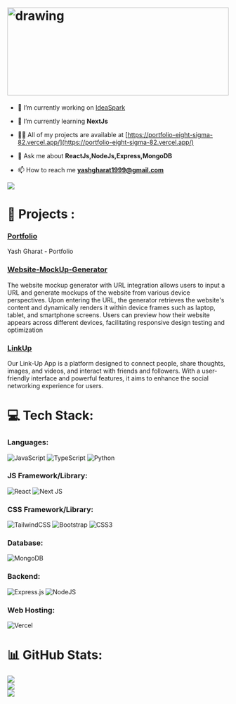 # <img src="https://res.cloudinary.com/dpz01giqq/image/upload/v1710220918/bg_or6czo.png" alt="drawing" style="width:100%;height:200px "/>


- 🔭 I’m currently working on [IdeaSpark](https://github.com/Yash8452/Idea-spark)

- 🌱 I’m currently learning **NextJs**

- 👨‍💻 All of my projects are available at [https://portfolio-eight-sigma-82.vercel.app/](https://portfolio-eight-sigma-82.vercel.app/)

- 💬 Ask me about **ReactJs,NodeJs,Express,MongoDB**

- 📫 How to reach me **yashgharat1999@gmail.com**




![](https://quotes-github-readme.vercel.app/api?type=horizontal&theme=radical)


# 🚧 Projects :

### [Portfolio](https://github.com/Yash8452/Portfolio)
Yash Gharat  - Portfolio 

### [Website-MockUp-Generator](https://github.com/Yash8452/Website-MockUp-Generator)
The website mockup generator with URL integration allows users to input a URL and generate mockups of the website from various device perspectives. Upon entering the URL, the generator retrieves the website's content and dynamically renders it within device frames such as laptop, tablet, and smartphone screens. Users can preview how their website appears across different devices, facilitating responsive design testing and optimization

### [LinkUp](https://github.com/Yash8452/LinkUp)
Our Link-Up App is a platform designed to connect people, share thoughts, images, and videos, and interact with friends and followers. With a user-friendly interface and powerful features, it aims to enhance the social networking experience for users.


# 💻 Tech Stack:

### Languages: 

![JavaScript](https://img.shields.io/badge/javascript-%23323330.svg?style=for-the-badge&logo=javascript&logoColor=%23F7DF1E) 
![TypeScript](https://img.shields.io/badge/typescript-%23007ACC.svg?style=for-the-badge&logo=typescript&logoColor=white) 
![Python](https://img.shields.io/badge/python-3670A0?style=for-the-badge&logo=python&logoColor=ffdd54)

### JS Framework/Library:
![React](https://img.shields.io/badge/react-%2320232a.svg?style=for-the-badge&logo=react&logoColor=%2361DAFB)
![Next JS](https://img.shields.io/badge/Next-black?style=for-the-badge&logo=next.js&logoColor=white) 

### CSS Framework/Library:
![TailwindCSS](https://img.shields.io/badge/tailwindcss-%2338B2AC.svg?style=for-the-badge&logo=tailwind-css&logoColor=white)
![Bootstrap](https://img.shields.io/badge/bootstrap-%238511FA.svg?style=for-the-badge&logo=bootstrap&logoColor=white)
![CSS3](https://img.shields.io/badge/css3-%231572B6.svg?style=for-the-badge&logo=css3&logoColor=white)

### Database:
![MongoDB](https://img.shields.io/badge/MongoDB-%234ea94b.svg?style=for-the-badge&logo=mongodb&logoColor=white)

### Backend:
![Express.js](https://img.shields.io/badge/express.js-%23404d59.svg?style=for-the-badge&logo=express&logoColor=%2361DAFB) 
![NodeJS](https://img.shields.io/badge/node.js-6DA55F?style=for-the-badge&logo=node.js&logoColor=white) 

### Web Hosting:
![Vercel](https://img.shields.io/badge/vercel-%23000000.svg?style=for-the-badge&logo=vercel&logoColor=white)

# 📊 GitHub Stats:
![](https://github-readme-stats.vercel.app/api?username=Yash8452&theme=vision-friendly-dark&hide_border=false&include_all_commits=false&count_private=false)<br/>
![](https://github-readme-streak-stats.herokuapp.com/?user=Yash8452&theme=vision-friendly-dark&hide_border=false)<br/>
![](https://github-readme-stats.vercel.app/api/top-langs/?username=Yash8452&theme=vision-friendly-dark&hide_border=false&include_all_commits=false&count_private=false&layout=compact)







<!-- Proudly created with GPRM ( https://gprm.itsvg.in ) -->
